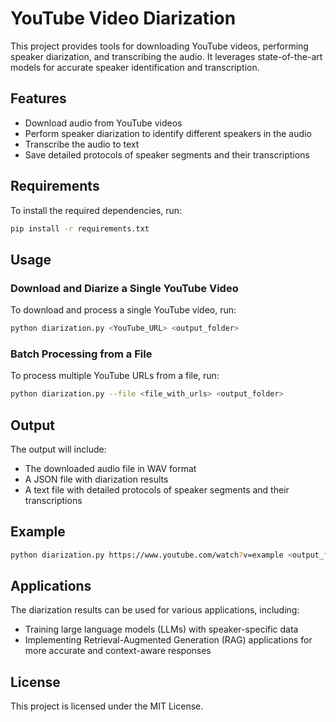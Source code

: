 # YouTube Video Diarization

This project provides tools for downloading YouTube videos, performing speaker diarization, and transcribing the audio. It leverages state-of-the-art models for accurate speaker identification and transcription.

## Features

- Download audio from YouTube videos
- Perform speaker diarization to identify different speakers in the audio
- Transcribe the audio to text
- Save detailed protocols of speaker segments and their transcriptions

## Requirements

To install the required dependencies, run:

```sh
pip install -r requirements.txt
```

## Usage

### Download and Diarize a Single YouTube Video

To download and process a single YouTube video, run:

```sh
python diarization.py <YouTube_URL> <output_folder>
```

### Batch Processing from a File

To process multiple YouTube URLs from a file, run:

```sh
python diarization.py --file <file_with_urls> <output_folder>
```

## Output

The output will include:
- The downloaded audio file in WAV format
- A JSON file with diarization results
- A text file with detailed protocols of speaker segments and their transcriptions

## Example

```sh
python diarization.py https://www.youtube.com/watch?v=example <output_folder>
```

## Applications

The diarization results can be used for various applications, including:
- Training large language models (LLMs) with speaker-specific data
- Implementing Retrieval-Augmented Generation (RAG) applications for more accurate and context-aware responses

## License

This project is licensed under the MIT License.